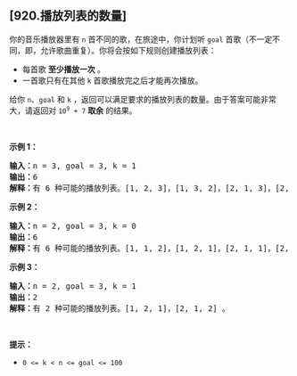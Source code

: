 ## [920.播放列表的数量]
<p>你的音乐播放器里有 <code>n</code> 首不同的歌，在旅途中，你计划听 <code>goal</code> 首歌（不一定不同，即，允许歌曲重复）。你将会按如下规则创建播放列表：</p>

<ul>
	<li>每首歌 <strong>至少播放一次</strong> 。</li>
	<li>一首歌只有在其他 <code>k</code> 首歌播放完之后才能再次播放。</li>
</ul>

<p>给你 <code>n</code>、<code>goal</code> 和 <code>k</code> ，返回可以满足要求的播放列表的数量。由于答案可能非常大，请返回对 <code>10<sup>9</sup> + 7</code> <strong>取余</strong> 的结果。</p>
&nbsp;

<p><strong>示例 1：</strong></p>

<pre>
<strong>输入：</strong>n = 3, goal = 3, k = 1
<strong>输出：</strong>6
<strong>解释：</strong>有 6 种可能的播放列表。[1, 2, 3]，[1, 3, 2]，[2, 1, 3]，[2, 3, 1]，[3, 1, 2]，[3, 2, 1] 。
</pre>

<p><strong>示例 2：</strong></p>

<pre>
<strong>输入：</strong>n = 2, goal = 3, k = 0
<strong>输出：</strong>6
<strong>解释：</strong>有 6 种可能的播放列表。[1, 1, 2]，[1, 2, 1]，[2, 1, 1]，[2, 2, 1]，[2, 1, 2]，[1, 2, 2] 。
</pre>

<p><strong>示例 3：</strong></p>

<pre>
<strong>输入：</strong>n = 2, goal = 3, k = 1
<strong>输出：</strong>2
<strong>解释：</strong>有 2 种可能的播放列表。[1, 2, 1]，[2, 1, 2] 。
</pre>

<p>&nbsp;</p>

<p><strong>提示：</strong></p>

<ul>
	<li><code>0 &lt;= k &lt; n &lt;= goal &lt;= 100</code></li>
</ul>

